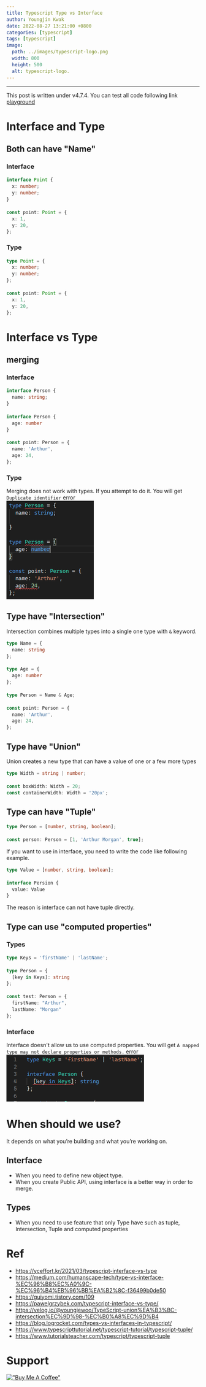 ```yaml
---
title: Typescript Type vs Interface
author: Youngjin Kwak
date: 2022-08-27 13:21:00 +0800
categories: [typescript]
tags: [typescript]
image:
  path: ../images/typescript-logo.png
  width: 800
  height: 500
  alt: typescript-logo.
---
```

---
[//]: # (![typescript-logo]&#40;../images/typescript-logo.png&#41;)
This post is written under v4.7.4. You can test all code following link [playground](https://www.typescriptlang.org/play#example/types-vs-interfaces)
# Interface and Type
## Both can have "Name"
### Interface
```typescript
interface Point {
  x: number;
  y: number;
}

const point: Point = {
  x: 1,
  y: 20,
};
```
### Type
```typescript
type Point = {
  x: number;
  y: number;
};

const point: Point = {
  x: 1,
  y: 20,
};
```

# Interface vs Type
## merging
### Interface
```typescript
interface Person {
  name: string;
}

interface Person {
  age: number
}

const point: Person = {
  name: 'Arthur',
  age: 24,
};
```
### Type
Merging does not work with types. If you attempt to do it. You will get ```Duplicate identifier``` error <br>
![image](../images/interface-vs-type/1.png)

## Type have "Intersection"
Intersection combines multiple types into a single one type with ```&``` keyword.
```typescript
type Name = {
  name: string
};

type Age = {
  age: number
};

type Person = Name & Age;

const point: Person = {
  name: 'Arthur',
  age: 24,
};
```

## Type have "Union"
Union creates a new type that can have a value of one or a few more types
```typescript
type Width = string | number;

const boxWidth: Width = 20;
const containerWidth: Width = '20px';
```

## Type can have "Tuple"
```typescript
type Person = [number, string, boolean];

const person: Person = [1, 'Arthur Morgan', true];
```
If you want to use in interface, you need to write the code like following example.
```typescript
type Value = [number, string, boolean];

interface Persion {
  value: Value
}
```
The reason is interface can not have tuple directly.

## Type can use "computed properties"
### Types
```typescript
type Keys = 'firstName' | 'lastName';

type Person = {
  [key in Keys]: string
};

const test: Person = {
  firstName: "Arthur",
  lastName: "Morgan"
};
```
### Interface
Interface doesn't allow us to use computed properties. You will get ```A mapped type may not declare properties or methods.``` error <br>
![image](../images/interface-vs-type/2.png)

# When should we use?
It depends on what you’re building and what you’re working on.
## Interface
- When you need to define new object type.
- When you create Public API, using interface is a better way in order to merge.
## Types
- When you need to use feature that only Type have such as tuple, Intersection, Tuple and computed properties

# Ref
- https://yceffort.kr/2021/03/typescript-interface-vs-type
- https://medium.com/humanscape-tech/type-vs-interface-%EC%96%B8%EC%A0%9C-%EC%96%B4%EB%96%BB%EA%B2%8C-f36499b0de50
- https://guiyomi.tistory.com/109
- https://pawelgrzybek.com/typescript-interface-vs-type/
- https://velog.io/@youngjewoo/TypeScript-union%EA%B3%BC-intersection%EC%9D%98-%EC%B0%A8%EC%9D%B4
- https://blog.logrocket.com/types-vs-interfaces-in-typescript/
- https://www.typescripttutorial.net/typescript-tutorial/typescript-tuple/
- https://www.tutorialsteacher.com/typescript/typescript-tuple

# Support
[!["Buy Me A Coffee"](https://www.buymeacoffee.com/assets/img/custom_images/orange_img.png)](https://www.buymeacoffee.com/youngjinkwak)
